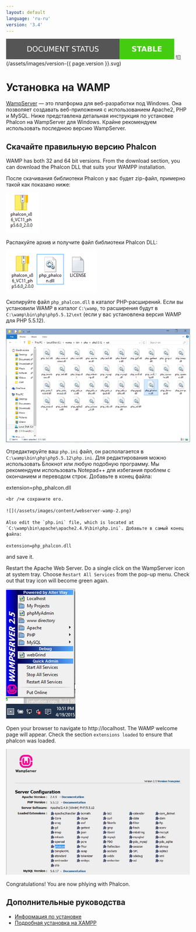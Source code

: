 ```yaml
---
layout: default
language: 'ru-ru'
version: '3.4'
---
```

![](/assets/images/document-status-stable-success.svg) ![](/assets/images/version-{{ page.version }}.svg)
<a name='overview'></a>

# Установка на WAMP

[WampServer](http://www.wampserver.com/en/) — это платформа для веб-разработки под Windows. Она позволяет создавать веб-приложения с использованием Apache2, PHP и MySQL. Ниже представлена детальная инструкция по установке Phalcon на WampServer для Windows. Крайне рекомендуем использовать последнюю версию WampServer.

<a name='phalcon'></a>

## Скачайте правильную версию Phalcon

WAMP has both 32 and 64 bit versions. From the download section, you can download the Phalcon DLL that suits your WAMPP installation.

После скачивания библиотеки Phalcon у вас будет zip-файл, примерно такой как показано ниже:

![](/assets/images/content/webserver-xampp-1.png)

Распакуйте архив и получите файл библиотеки Phalcon DLL:

![](/assets/images/content/webserver-xampp-2.png)

Скопируйте файл `php_phalcon.dll` в каталог PHP-расширений. Если вы установили WAMP в каталог `C:\wamp`, то расширения будут в `C:\wamp\bin\php\php5.5.12\ext` (если у вас установлена версия WAMP для PHP 5.5.12).

![](/assets/images/content/webserver-wamp-1.png)

Отредактируйте ваш `php.ini` файл, он располагается в `C:\wamp\bin\php\php5.5.12\php.ini`. Для редактирования можно использовать Блокнот или любую подобную программу. Мы рекомендуем использовать Notepad++ для избегания проблем с окончанием и переводом строк. Добавьте в конец файла:

extension=php_phalcon.dll

    <br />и сохраните его.
    
    ![](/assets/images/content/webserver-wamp-2.png)
    
    Also edit the `php.ini` file, which is located at `C:\wamp\bin\apache\apache2.4.9\bin\php.ini`. Добавьте в самый конец файла:
    
    extension=php_phalcon.dll 
    

and save it.

Restart the Apache Web Server. Do a single click on the WampServer icon at system tray. Choose `Restart All Services` from the pop-up menu. Check out that tray icon will become green again.

![](/assets/images/content/webserver-wamp-3.png)

Open your browser to navigate to http://localhost. The WAMP welcome page will appear. Check the section `extensions loaded` to ensure that phalcon was loaded.

![](/assets/images/content/webserver-wamp-4.png)

Congratulations! You are now phlying with Phalcon.

<a name='related'></a>

## Дополнительные руководства

* [Информация по установке](/3.4/en/installation)
* [Подробная установка на XAMPP](/3.4/en/webserver-xampp)